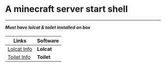 # **A minecraft server start shell**
___________________________________
***_Must have lolcat & toilet installed on box_***
####

Links | Software
---|---
[Lolcat Info](https://www.tecmint.com/lolcat-command-to-output-rainbow-of-colors-in-linux-terminal/) | **Lolcat**
[Toilet Info](https://zoomadmin.com/HowToInstall/UbuntuPackage/toilet) | **Toilet**